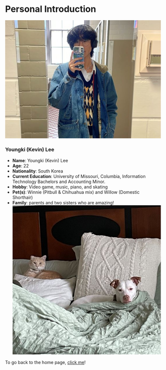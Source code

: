 # Personal Introduction

![pic of me](https://github.com/kevinkee99/Kevo-Repository/blob/4d2e274ce69315b3a6e0453212cba8461d1f7f6c/me%20pic.jpg)
### Youngki (Kevin) Lee
* **Name**: Youngki (Kevin) Lee  
* **Age**: 22  
* **Nationality**: South Korea  
* **Current Education**: University of Missouri, Columbia, Information Technology Bachelors and Accounting Minor.  
* **Hobby**: Video game, music, piano, and skating  
* **Pet(s)**: Winnie (Pitbull & Chihuahua mix) and Willow (Domestic Shorthair)  
* **Family**: parents and two sisters who are amazing!  
![pic of kids](https://github.com/kevinkee99/Kevo-Repository/blob/0086e6956c09f411a2aa0d8b961f3e9a1088121a/dogpic.jpg)

To go back to the home page, [click me](https://github.com/kevinkee99/Kevo-Repository/blob/d5def24d60b7081ee1e5d88dae64e80e0ca48107/README.md)!
